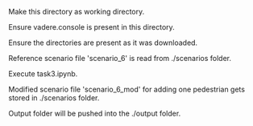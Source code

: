 Make this directory as working directory.

Ensure vadere.console is present in this directory.

Ensure the directories are present as it was downloaded.

Reference scenario file 'scenario_6' is read from ./scenarios folder.

Execute task3.ipynb.

Modified scenario file 'scenario_6_mod' for adding one pedestrian gets stored in ./scenarios folder.

Output folder will be pushed into the ./output folder.